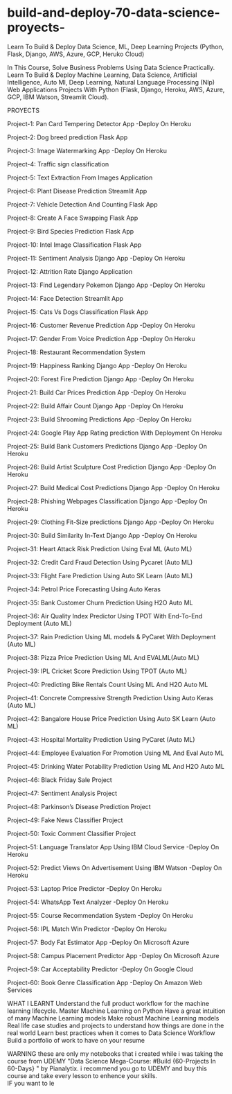 # build-and-deploy-70-data-science-proyects-
Learn To Build &amp; Deploy Data Science, ML, Deep Learning Projects (Python, Flask, Django, AWS, Azure, GCP, Heruko Cloud)



In This Course, Solve Business Problems Using Data Science Practically. Learn To Build & Deploy Machine Learning, Data Science, Artificial Intelligence, Auto Ml, Deep Learning, Natural Language Processing (Nlp) Web Applications Projects With Python (Flask, Django, Heroku, AWS, Azure, GCP, IBM Watson, Streamlit Cloud).

PROYECTS

Project-1: Pan Card Tempering Detector App -Deploy On Heroku

Project-2: Dog breed prediction Flask App

Project-3: Image Watermarking App -Deploy On Heroku

Project-4: Traffic sign classification

Project-5: Text Extraction From Images Application

Project-6: Plant Disease Prediction Streamlit App

Project-7: Vehicle Detection And Counting Flask App

Project-8: Create A Face Swapping Flask App

Project-9: Bird Species Prediction Flask App

Project-10: Intel Image Classification Flask App


Project-11: Sentiment Analysis Django App -Deploy On Heroku

Project-12: Attrition Rate Django Application

Project-13: Find Legendary Pokemon Django App -Deploy On Heroku

Project-14: Face Detection Streamlit App

Project-15: Cats Vs Dogs Classification Flask App

Project-16: Customer Revenue Prediction App -Deploy On Heroku

Project-17: Gender From Voice Prediction App -Deploy On Heroku

Project-18: Restaurant Recommendation System

Project-19: Happiness Ranking Django App -Deploy On Heroku

Project-20: Forest Fire Prediction Django App -Deploy On Heroku


Project-21: Build Car Prices Prediction App -Deploy On Heroku

Project-22: Build Affair Count Django App -Deploy On Heroku

Project-23: Build Shrooming Predictions App -Deploy On Heroku

Project-24: Google Play App Rating prediction With Deployment On Heroku

Project-25: Build Bank Customers Predictions Django App -Deploy On Heroku

Project-26: Build Artist Sculpture Cost Prediction Django App -Deploy On Heroku

Project-27: Build Medical Cost Predictions Django App -Deploy On Heroku

Project-28: Phishing Webpages Classification Django App -Deploy On Heroku

Project-29: Clothing Fit-Size predictions Django App -Deploy On Heroku

Project-30: Build Similarity In-Text Django App -Deploy On Heroku


Project-31: Heart Attack Risk Prediction Using Eval ML (Auto ML)

Project-32: Credit Card Fraud Detection Using Pycaret (Auto ML)

Project-33: Flight Fare Prediction Using Auto SK Learn (Auto ML)

Project-34: Petrol Price Forecasting Using Auto Keras

Project-35: Bank Customer Churn Prediction Using H2O Auto ML

Project-36: Air Quality Index Predictor Using TPOT With End-To-End Deployment (Auto ML)

Project-37: Rain Prediction Using ML models & PyCaret With Deployment (Auto ML)

Project-38: Pizza Price Prediction Using ML And EVALML(Auto ML)

Project-39: IPL Cricket Score Prediction Using TPOT (Auto ML)

Project-40: Predicting Bike Rentals Count Using ML And H2O Auto ML


Project-41: Concrete Compressive Strength Prediction Using Auto Keras (Auto ML)

Project-42: Bangalore House Price Prediction Using Auto SK Learn (Auto ML)

Project-43: Hospital Mortality Prediction Using PyCaret (Auto ML)

Project-44: Employee Evaluation For Promotion Using ML And Eval Auto ML

Project-45: Drinking Water Potability Prediction Using ML And H2O Auto ML

Project-46: Black Friday Sale Project

Project-47: Sentiment Analysis Project

Project-48: Parkinson’s Disease Prediction Project

Project-49: Fake News Classifier Project

Project-50: Toxic Comment Classifier Project


Project-51: Language Translator App Using IBM Cloud Service -Deploy On Heroku

Project-52: Predict Views On Advertisement Using IBM Watson -Deploy On Heroku

Project-53: Laptop Price Predictor -Deploy On Heroku

Project-54: WhatsApp Text Analyzer -Deploy On Heroku

Project-55: Course Recommendation System -Deploy On Heroku

Project-56: IPL Match Win Predictor -Deploy On Heroku

Project-57: Body Fat Estimator App -Deploy On Microsoft Azure

Project-58: Campus Placement Predictor App -Deploy On Microsoft Azure

Project-59: Car Acceptability Predictor -Deploy On Google Cloud

Project-60: Book Genre Classification App -Deploy On Amazon Web Services



WHAT I LEARNT 
Understand the full product workflow for the machine learning lifecycle.
Master Machine Learning on Python
Have a great intuition of many Machine Learning models
Make robust Machine Learning models
Real life case studies and projects to understand how things are done in the real world
Learn best practices when it comes to Data Science Workflow
Build a portfolio of work to have on your resume

WARNING 
these are only my notebooks that i created while i was taking the course from UDEMY "Data Science Mega-Course: #Build {60-Projects In 60-Days}
" by Pianalytix. i recommend you go to UDEMY and buy this course and take every lesson to enhence your skills.  
IF you want to le
